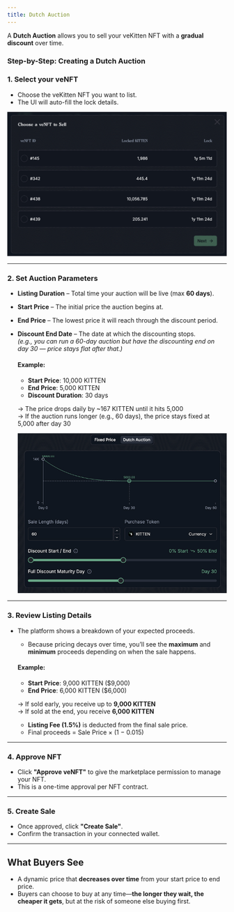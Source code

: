 ```yaml
---
title: Dutch Auction
---
```


A **Dutch Auction** allows you to sell your veKitten NFT with a **gradual discount** over time.

### Step-by-Step: Creating a Dutch Auction


### 1. **Select your veNFT**

- Choose the veKitten NFT you want to list.
- The UI will auto-fill the lock details.

![Select veNFT Modal](./images/select.jpg)

---

### 2. **Set Auction Parameters**

- **Listing Duration** – Total time your auction will be live (max **60 days**).
- **Start Price** – The initial price the auction begins at.
- **End Price** – The lowest price it will reach through the discount period.
- **Discount End Date** – The date at which the discounting stops.  
  _(e.g., you can run a 60-day auction but have the discounting end on day 30 — price stays flat after that.)_

  #### Example:
   - **Start Price**: 10,000 KITTEN  
   - **End Price**: 5,000 KITTEN  
   - **Discount Duration**: 30 days  

   → The price drops daily by ~167 KITTEN until it hits 5,000  
   → If the auction runs longer (e.g., 60 days), the price stays fixed at 5,000 after day 30

   ![Select veNFT Modal](./images/dutchauction-parameters.jpg)

---

### 3. **Review Listing Details**

 * The platform shows a breakdown of your expected proceeds.
   * Because pricing decays over time, you’ll see the **maximum** and **minimum** proceeds depending on when the sale happens.

   #### Example:
   - **Start Price**: 9,000 KITTEN ($9,000)
   - **End Price**: 6,000 KITTEN ($6,000)

   → If sold early, you receive up to **9,000 KITTEN**  
   → If sold at the end, you receive **6,000 KITTEN**



   * **Listing Fee (1.5%)** is deducted from the final sale price.
   * Final proceeds = Sale Price × (1 − 0.015)

---

### 4. **Approve NFT**

- Click **"Approve veNFT"** to give the marketplace permission to manage your NFT.
- This is a one-time approval per NFT contract.

---

### 5. **Create Sale**

- Once approved, click **"Create Sale"**.
- Confirm the transaction in your connected wallet.

---

## What Buyers See

- A dynamic price that **decreases over time** from your start price to end price.
- Buyers can choose to buy at any time—**the longer they wait, the cheaper it gets**, but at the risk of someone else buying first.
